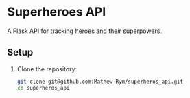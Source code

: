 # Superheroes API

A Flask API for tracking heroes and their superpowers.

## Setup

1. Clone the repository:
   ```bash
   git clone git@github.com:Mathew-Rym/superheros_api.git
   cd superheros_api
